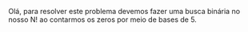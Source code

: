 Olá, para resolver este problema devemos fazer uma busca binária no nosso N! ao contarmos os zeros por meio de bases de 5.